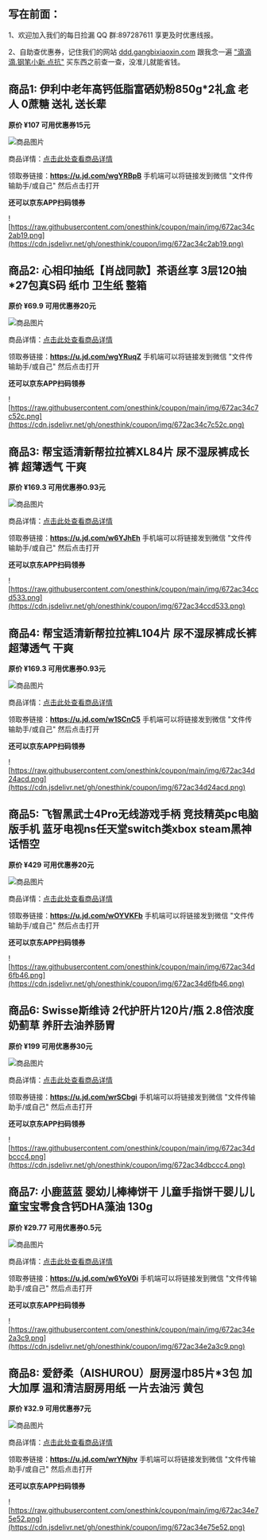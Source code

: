 ## 写在前面：

1、欢迎加入我们的每日捡漏 QQ 群:897287611 享更及时优惠线报。

2、自助查优惠券，记住我们的网站 [ddd.gangbixiaoxin.com](https://ddd.gangbixiaoxin.com) 跟我念一遍 ["滴滴滴.钢笔小新.点抗"](https://ddd.gangbixiaoxin.com) 买东西之前查一查，没准儿就能省钱。

## 商品1: 伊利中老年高钙低脂富硒奶粉850g*2礼盒 老人 0蔗糖 送礼 送长辈

**原价 ¥107 可用优惠券15元**

![商品图片](http://img14.360buyimg.com/n1/jfs/t1/131983/12/49493/208404/67250865Fffcbac1e/adb4468842bad518.jpg)

商品详情：[点击此处查看商品详情](https://union-click.jd.com/jdc?e=1003156031&amp;p=JF8BAZ4JK1olXDYCVV9cCEgTA2sAGVMlGVlaCgFtUQ5SQi0DBUVOBVlUAwoCFxBCHD1WR0VNGFJeSwcYVBYZQTVMFy5xA39EFwcIAE9yAgRPeSV8GFhYKjVYWyUVcBAJfy9wWw8EXTklcD5UWiYfW1dhJHZnIy0-SjxudwlxeDBKJXNmBDwHfEl0YWd7eQJTGXJJLA0_QStcYx0AaD9hLQRiDFcNahF_BRtAbz1uPmVDIFw5WD9kfCp_QSxICH9DFzo_Yy9jXmYIYyJhOH9hAQArcTtHdzZdTGtvInZ6CCE1WChsBC4LEwlWKWNhVSoLBEcnAl8LGlsSVAAFUldYOHsXA19edVsUXAcDUldeDUgnAl8IHVkUVAIGUltdCkwRM28AHGvC8L7X3u-IgPLDneffovzA1LrWytZtOHsUM28JGlkVWQEDVl5tOEsUM2w4RTUUDgABVlkKXCVLAWsPXgJDXGgKV1paDUwSBV8KGloXXzYyZCs5VjJRQDZdE19wXG1FNiA0TRVNfQQNSDUXLnkDMCo4DkIRCghwYy5WBE8yVG4)

领取券链接：**https://u.jd.com/wgYRBpB** 手机端可以将链接发到微信 "文件传输助手/或自己" 然后点击打开

**还可以京东APP扫码领券**

![https://raw.githubusercontent.com/onesthink/coupon/main/img/672ac34c2ab19.png](https://cdn.jsdelivr.net/gh/onesthink/coupon/img/672ac34c2ab19.png)

## 商品2: 心相印抽纸【肖战同款】茶语丝享 3层120抽*27包真S码 纸巾 卫生纸 整箱

**原价 ¥69.9 可用优惠券20元**

![商品图片](http://img14.360buyimg.com/n1/jfs/t1/174174/7/47902/166576/6729884bF011f48ab/80316e7be76d1582.jpg)

商品详情：[点击此处查看商品详情](https://union-click.jd.com/jdc?e=1003156031&amp;p=JF8BAacJK1olXwIGVVdVAE0QAV8IGloUXA4AU1ZdDEwnRzBQRQQlBENHFRxWFlVMWzBeTA9KQl1XSwwDVFVPRjtUBAJQAVsMFgQZBB5SfylSRRhMJHkHCAYjcyNPVjN8HQQdAWgADAAhTStSRj9Xby5MBHVhNThKSEdjeh9tbChyAnJdPA4qazhJexpsSDlMGwR1HFc6ahJ_RwxtYCt3FHJJIwZUaC9kc21_Q1J3P19qUSoFazhsYAxJb1lDOXJbJx0pfDxKVhZJWjlNInJrCSJbcDJjZhZraBliNFxRIxcqX3tDexpsblJAXWNqVw0ceiINfjtOfAVTUQoyVW5eCUsQCmkPHVIQbTYCVG4LZksWAm4JGlscWgIyVW5dDkkWCmsMH10dWAILZF5VD3vArtfdkerA1b_WytaKsezCitPchdMlbTYBZF5cCUkXB2gJGVslbQYBZF1tViUWUGkLEl4cDmheVlpaSEpPRgEAGF4SWwECXG5fCUoVAV84Kw5QIUBYCh0EcTQSXzd2YDNNCFp2UgFVVCUVWzF0XjtQGFZdICsEUTh0Ygk4G2s)

领取券链接：**https://u.jd.com/wgYRuqZ** 手机端可以将链接发到微信 "文件传输助手/或自己" 然后点击打开

**还可以京东APP扫码领券**

![https://raw.githubusercontent.com/onesthink/coupon/main/img/672ac34c7c52c.png](https://cdn.jsdelivr.net/gh/onesthink/coupon/img/672ac34c7c52c.png)

## 商品3: 帮宝适清新帮拉拉裤XL84片 尿不湿尿裤成长裤 超薄透气 干爽

**原价 ¥169.3 可用优惠券0.93元**

![商品图片](http://img14.360buyimg.com/n1/jfs/t1/210583/16/34998/200493/672a0dc7Fe36e9295/d4ab2a1ade7734b1.jpg)

商品详情：[点击此处查看商品详情](https://union-click.jd.com/jdc?e=1003156031&amp;p=JF8BAa4JK1olXwUBUFxeAUoWC18IGloUXQEKU15fDUgnRzBQRQQlBENHFRxWFlVMWzBeTA9KQl1XSwwDVFVPRjtUBAJQAVsMFgQZBA9cB28PGxsQGWcLHDcGSRlTfhFLRlNNCmgAAwgrQwxXRTlOZSAVPVJjKilKSEdjeh9tbCh2A3B7PDwqQTxVexpsfTlMOQR1HFcNahIWRwxtYzx3FHJJIyxVei9kf218Q1NiP192XT4FbzlsYAxWbSJtP39hARopbDxKVhZJWjwXNm1hVS5VcDJjYRZ7fBhhX2JrIBc2X3sUAmxofEVtGmV8DAgUSRFFBTdBR151UQoyVW5eCUsQCmkPHVIQbTYCVG4OZgpHXy5cWBkJiI2fg-P93NSEM244G10XXA8GUFhYDk8UAF8IE1wliqu6gdTs3cOu1_GAzOKyiI--gMDVOHsnAF8IGloXXQIFVVxdOHsXAF8LKwV7XFUKVFxeDUp5X20MHB5JWk5sXF1YAUsRBms4GVoUXwQyZG4ZQ08XBG9IHh90VE5rDx8PTDZpQDIAQwx7X1FUIhUaSA1BRRFzGztBPHh1ZF5t)

领取券链接：**https://u.jd.com/w6YJhEh** 手机端可以将链接发到微信 "文件传输助手/或自己" 然后点击打开

**还可以京东APP扫码领券**

![https://raw.githubusercontent.com/onesthink/coupon/main/img/672ac34ccd533.png](https://cdn.jsdelivr.net/gh/onesthink/coupon/img/672ac34ccd533.png)

## 商品4: 帮宝适清新帮拉拉裤L104片 尿不湿尿裤成长裤 超薄透气 干爽

**原价 ¥169.3 可用优惠券0.93元**

![商品图片](http://img14.360buyimg.com/n1/jfs/t1/167798/21/51627/199128/672a0dc6F95da77b1/c0065344ffd00f72.jpg)

商品详情：[点击此处查看商品详情](https://union-click.jd.com/jdc?e=1003156031&amp;p=JF8BAa8JK1olXwUBUFxeAUoWC18IGloUXQEKU15fC0InRzBQRQQlBENHFRxWFlVMWzBeTA9KQl1XSwwDVFVPRjtUBAJQAVsMFgQZBC4VU2xRaCleHE5JKR9bVw1qAW9_TStqOWgAVD5aCgNuUSdbTwdPC2NgLx5KSEdjeh9tbCh2A3B7PDwqQR5LexpsfTlMOQR1HFcNahIWRwxtYzx3FHJJIyxVei9kf218Q1NiP192XT4FbzlsYAxWbSJtP39hARopbDxKVhZJWjwXNm1hVS5VcDJjYRZ7fBhhX2JrIBc2X3tEZRwKXztuPWRdV0QfTyJFHTtUfQ91UQoyVW5eCUsQCmkPHVIQbTYCVG4OZgpHXy5cWBkJiI2fg-P93NSEM244G10XXA8GUFhYAEgTAl8IE1wliqu6gdTs3cOu1_GAzOKyiI--gMDVOHsnAF8IGloXXQIFVVxdOHsXAF8LKwV7XFUFUVddCUl5X20MHB5KBg5sVF1ZAEkeAmkNK1kUXAQAZG5tbUlHADZ7aRBUFU1_FVgCTjYVAxheayRxMwQCNFlfQDJFSzxcRwFDOGR5FG5dOA)

领取券链接：**https://u.jd.com/w1SCnC5** 手机端可以将链接发到微信 "文件传输助手/或自己" 然后点击打开

**还可以京东APP扫码领券**

![https://raw.githubusercontent.com/onesthink/coupon/main/img/672ac34d24acd.png](https://cdn.jsdelivr.net/gh/onesthink/coupon/img/672ac34d24acd.png)

## 商品5: 飞智黑武士4Pro无线游戏手柄 竞技精英pc电脑版手机 蓝牙电视ns任天堂switch类xbox steam黑神话悟空

**原价 ¥429 可用优惠券20元**

![商品图片](http://img14.360buyimg.com/n1/jfs/t1/243494/37/22913/78498/6724fd96F18cb149e/7fad027289295ee0.jpg)

商品详情：[点击此处查看商品详情](https://union-click.jd.com/jdc?e=1003156031&amp;p=JF8BAa0JK1olXwIHXVZeAUIQA18IGloVXgUDUV1aD0gnRzBQRQQlBENHFRxWFlVMWzBeTA9KQl1XSwwDVFVPRjtUBAJQAVsMFgQZBA9cB28PGxsQGWcLHAA8cRBzfhFLUzxCWmgAAwgrQwxXRTlOZSAVKXprNClKSEdjeh9tbDhAH3JrND0pUTRVexpseTlPPQR1HFcNahFrRwx9Yz13FEBJIyxVfi9ke21_Q1NiP191CD1fWi9sYAxJbDJhOHJLNxkpbDxKVhZWQSxgImV2IF4dcDJjZhZrYAViAn5kLS0IX3tpdxxJTEFMQ2ReFC0FSz5CVjhTQlJTUQoyVW5eCUsQCmkPHVIQbTYCVG4fZpOFrLigkI2w2dKe9VdcCUgnAl8IHVkUVAIGUlpfCUgeM28AHGvC8L7X3u-IgPLDneffovzA1LrWytZtOHsUM28JGlkVWQEDVl5tOEsUM2w4RTUUDg4CVF1fWyVLAWsPXhtCA2gKV1tVC04UBl8KGloXXzYyZBoWDEsQAy8NXzocFVhjLQU5dTVUSwhfHDUXClB0HxkdTh1RfRQIbyd8PXEyVG4)

领取券链接：**https://u.jd.com/wOYVKFb** 手机端可以将链接发到微信 "文件传输助手/或自己" 然后点击打开

**还可以京东APP扫码领券**

![https://raw.githubusercontent.com/onesthink/coupon/main/img/672ac34d6fb46.png](https://cdn.jsdelivr.net/gh/onesthink/coupon/img/672ac34d6fb46.png)

## 商品6: Swisse斯维诗 2代护肝片120片/瓶 2.8倍浓度奶蓟草 养肝去油养肠胃

**原价 ¥199 可用优惠券30元**

![商品图片](http://img14.360buyimg.com/n1/jfs/t1/227560/24/28579/204494/672a2808Fc1623f51/adac691cb039a64e.jpg)

商品详情：[点击此处查看商品详情](https://union-click.jd.com/jdc?e=1003156031&amp;p=JF8BAagJK1olXwIHXFpbAU0fAl8IGloUWgcAUFpfAEInRzBQRQQlBENHFRxWFlVMWzBeTA9KQl1XSwwDVFVPRjtUBAJQAVsMFgQZBC93ZRtXGCYSBXFSXSBYeiNUdw5Xbi5lOGgAVVYAaA13ajV0Wz1dJENyDStKSEdjeh9tbChqGXJdMDgqQQJLexpvaTlMGwR2DFYvahFrRw99Yzh3XGZJIBZVfi9kZ21-eVJ2P1xXEypfYCxsYAxWbSJhPXFbLx0qfDxKVhZJWjxgA2RlVSpdcDJjZhZ7bARhNHJRIxddX3tkcxNXeSFGOGYKUz8mdDR1YC5LWVlDUQoyVW5eCUsQCmkPHVIQbTYCVG4OZhBCHy1OQxlXCQIyVW5dDkkWCmsMHV8QWgEAZF5VD3vArtfdkerA1b_WytaKsezCitPchdMlbTYBZF5cCUkXB2gJGVslbQYBZF1tViUWUGkKGFsXW2heVlpaTQhWVQEIH1wcWQAHVFttCkoWAW04K2txPWB2C10gDxNgU2Z2Hil9HnJjCysoeC55AW4ARjtTPW9YKB47QDJSczZ9K1sl)

领取券链接：**https://u.jd.com/wrSCbgi** 手机端可以将链接发到微信 "文件传输助手/或自己" 然后点击打开

**还可以京东APP扫码领券**

![https://raw.githubusercontent.com/onesthink/coupon/main/img/672ac34dbccc4.png](https://cdn.jsdelivr.net/gh/onesthink/coupon/img/672ac34dbccc4.png)

## 商品7: 小鹿蓝蓝 婴幼儿棒棒饼干 儿童手指饼干婴儿儿童宝宝零食含钙DHA藻油 130g

**原价 ¥29.77 可用优惠券0.5元**

![商品图片](http://img14.360buyimg.com/n1/jfs/t1/178081/28/51394/131585/67275714F6dba8f84/183bbe780a705e82.jpg)

商品详情：[点击此处查看商品详情](https://union-click.jd.com/jdc?e=1003156031&amp;p=JF8BAbcJK1olXwIAXFZdAEgQB18IGloUXgMKU1lbC08nRzBQRQQlBENHFRxWFlVMWzBeTA9KQl1XSwwDVFVPRjtUBAJQAVsMFgQZBC1vVTJuQR5BKn17CQULQC5lXmteQwVNFGgAJDwFcCNqCjtUQgRGVHFGPAZKSEdjeh9tbChAHXB7PDkpQR5UexpvazlMGwRhHFc7ahIWRxt9Yzt3FHpJICxVfi9kUW18aVJGP19iXD0kbCxsYAxWbSJlPXFbKxwqUjxKVhZJWjwXOVZrCRhJCzxvehtqYihyH3J7IA4qezhAMzFQbyxTJ05nNCkFewpCUTMIYxhHB0AOWG5cOEgWA2gBHVwTVAMyZF5dOAl5VjtcWAhIGVLb4sWEqd_ApcnRotrB1qAyVW5dDkkWCmsMHlIVWg4EZF5VD3vArtfdkerA1b_WytaKsezCitPchdMlbTYBZF5cCUkXB2gJGVslbQYBZF1tViUWUGkKG14SXWheVlpaVwIVUQEIH1wcWwILXFZtCkoWAW04K2tzJVBfMgQYXDxsejJTTRNwL1sGAgYDUAJ5AR9qQyN9IA9WCAcCW0JgRwdQK1sl)

领取券链接：**https://u.jd.com/w6YoV0i** 手机端可以将链接发到微信 "文件传输助手/或自己" 然后点击打开

**还可以京东APP扫码领券**

![https://raw.githubusercontent.com/onesthink/coupon/main/img/672ac34e2a3c9.png](https://cdn.jsdelivr.net/gh/onesthink/coupon/img/672ac34e2a3c9.png)

## 商品8: 爱舒柔（AISHUROU）厨房湿巾85片*3包 加大加厚 温和清洁厨房用纸 一片去油污 黄包

**原价 ¥32.9 可用优惠券7元**

![商品图片](http://img14.360buyimg.com/n1/jfs/t1/156753/21/50073/117739/6728366aF45625f4e/577b74bd696ea89b.png)

商品详情：[点击此处查看商品详情](https://union-click.jd.com/jdc?e=1003156031&amp;p=JF8BAawJK1olXwIHXVZVDEoSC18IGloUVAECUF1cCkwnRzBQRQQlBENHFRxWFlVMWzBeTA9KQl1XSwwDVFVPRjtUBAJQAVsMFgQZBBVQYhx-cixOLQdwKyEZek93USoKZDgTWmgAFxsPTxZAfzddE1JFG0YEAgZKSEdjeh9tbCgVA3J7MD0qeyBJexpsfDlPIQR1DFc_ahJvRw99Yz93FAdJNyxVeC9kc21rU1JwP19XCD0vfChsYAxJbwRlPXFhKwEpbDxKVhZJWjlOA2R1Ny5fcDJjYRZrfBtjNHJrIxcmX3tkVWxvWF9lP2MLCD4Ye0tWRRtqfTl1UQoyVW5eCUsQCmkPHVIQbTYCVG4fZp2ug7axuIy7-N-M9Yf8nHsWM28OGVocWQIEUFlcC0knA2cPK4y45dOI5YvVsZ-Ji7ixvI6c4dKc3G5tOEgnA24JGVsRWgcAVG5tCEgnAF9WdVpGWgBQUQxeZhcVB2hNWRtWMw4BU15YDUsTM20JGlkXbTYyChk8ez1-dDR4GilqIkJwUD4PTUloYGkPdVlWGFRFCQkhUB4fCj9OW11DBTYCZA)

领取券链接：**https://u.jd.com/wrYNjhv** 手机端可以将链接发到微信 "文件传输助手/或自己" 然后点击打开

**还可以京东APP扫码领券**

![https://raw.githubusercontent.com/onesthink/coupon/main/img/672ac34e75e52.png](https://cdn.jsdelivr.net/gh/onesthink/coupon/img/672ac34e75e52.png)

